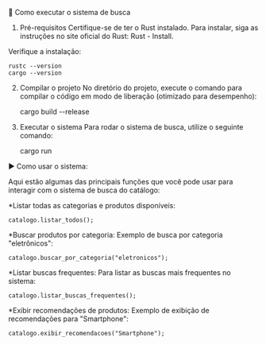 🚀 Como executar o sistema de busca

1. Pré-requisitos
Certifique-se de ter o Rust instalado. Para instalar, siga as instruções no site oficial do Rust: Rust - Install.

Verifique a instalação:

    rustc --version
    cargo --version

2. Compilar o projeto
No diretório do projeto, execute o comando para compilar o código em modo de liberação (otimizado para desempenho):

    cargo build --release

3. Executar o sistema
Para rodar o sistema de busca, utilize o seguinte comando:

    cargo run


▶️ Como usar o sistema:

Aqui estão algumas das principais funções que você pode usar para interagir com o sistema de busca do catálogo:

*Listar todas as categorias e produtos disponíveis:

    catalogo.listar_todos();

*Buscar produtos por categoria:
Exemplo de busca por categoria "eletrônicos":

    catalogo.buscar_por_categoria("eletronicos");


*Listar buscas frequentes:
Para listar as buscas mais frequentes no sistema:

    catalogo.listar_buscas_frequentes();


*Exibir recomendações de produtos:
Exemplo de exibição de recomendações para "Smartphone":

    catalogo.exibir_recomendacoes("Smartphone");

